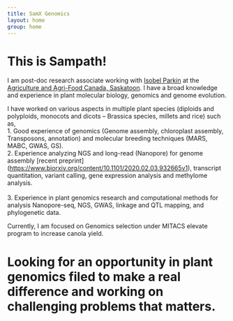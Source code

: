 ```yaml
---
title: SamX Genomics
layout: home
group: home
---
```


# This is Sampath!

I am post-doc research associate working with [Isobel Parkin](http://parkingenomics.github.io/) at the [Agriculture and Agri-Food Canada, Saskatoon](http://www.agr.gc.ca/eng/scientific-collaboration-and-research-in-agriculture/agriculture-and-agri-food-research-centres-and-collections/saskatchewan/saskatoon-research-and-development-centre/?id=1180626618960). I have a broad knowledge and experience in plant molecular biology, genomics and genome evolution.<br>

I have worked on various aspects in multiple plant species (diploids and polyploids, monocots and dicots – Brassica species, millets and rice) such as, <br>
	1. Good experience of genomics (Genome assembly, chloroplast assembly, Transposons, annotation) and molecular breeding techniques (MARS, MABC, GWAS, GS).<br>
	2. Experience analyzing NGS and long-read (Nanopore) for genome assembly [recent preprint] (https://www.biorxiv.org/content/10.1101/2020.02.03.932665v1), transcript quantitation, variant calling, gene expression analysis and methylome analysis.<br>	
	3. Experience in plant genomics research and computational methods for analysis Nanopore-seq, NGS, GWAS, linkage and QTL mapping, and phylogenetic data.<br>

Currently, I am focused on Genomics selection under MITACS elevate program to increase canola yield.

# Looking for an opportunity in plant genomics filed to make a real difference and working on challenging problems that matters. 

